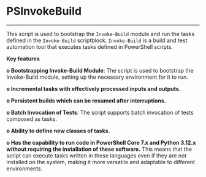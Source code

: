 # PSInvokeBuild
---

This script is used to bootstrap the `Invoke-Build` module and run the tasks defined in the `Invoke-Build` scriptblock. `Invoke-Build` is a build and test automation tool that executes tasks defined in PowerShell scripts.

**Key features**

**o Bootstrapping Invoke-Build Module**: The script is used to bootstrap the Invoke-Build module, setting up the necessary environment for it to run.

**o Incremental tasks with effectively processed inputs and outputs.**

**o Persistent builds which can be resumed after interruptions.**

**o Batch Invocation of Tests**: The script supports batch invocation of tests composed as tasks.

**o Ability to define new classes of tasks.**

**o Has the capability to run code in PowerShell Core 7.x and Python 3.12.x without requiring the installation of these software.** This means that the script can execute tasks written in these languages even if they are not installed on the system, making it more versatile and adaptable to different environments.
<br/><br/>